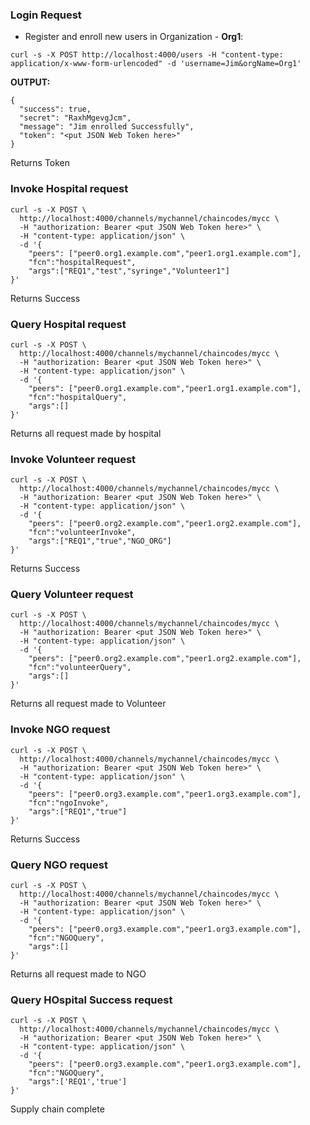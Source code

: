 ### Login Request

* Register and enroll new users in Organization - **Org1**:

`curl -s -X POST http://localhost:4000/users -H "content-type: application/x-www-form-urlencoded" -d 'username=Jim&orgName=Org1'`

**OUTPUT:**

```
{
  "success": true,
  "secret": "RaxhMgevgJcm",
  "message": "Jim enrolled Successfully",
  "token": "<put JSON Web Token here>"
}
```
Returns Token


### Invoke Hospital request

```
curl -s -X POST \
  http://localhost:4000/channels/mychannel/chaincodes/mycc \
  -H "authorization: Bearer <put JSON Web Token here>" \
  -H "content-type: application/json" \
  -d '{
	"peers": ["peer0.org1.example.com","peer1.org1.example.com"],
	"fcn":"hospitalRequest",
	"args":["REQ1","test","syringe","Volunteer1"]
}'
```
Returns Success



### Query Hospital request

```
curl -s -X POST \
  http://localhost:4000/channels/mychannel/chaincodes/mycc \
  -H "authorization: Bearer <put JSON Web Token here>" \
  -H "content-type: application/json" \
  -d '{
	"peers": ["peer0.org1.example.com","peer1.org1.example.com"],
	"fcn":"hospitalQuery",
	"args":[]
}'
```
Returns all request made by hospital



### Invoke Volunteer request

```
curl -s -X POST \
  http://localhost:4000/channels/mychannel/chaincodes/mycc \
  -H "authorization: Bearer <put JSON Web Token here>" \
  -H "content-type: application/json" \
  -d '{
	"peers": ["peer0.org2.example.com","peer1.org2.example.com"],
	"fcn":"volunteerInvoke",
	"args":["REQ1","true","NGO_ORG"]
}'
```
Returns Success



### Query Volunteer request

```
curl -s -X POST \
  http://localhost:4000/channels/mychannel/chaincodes/mycc \
  -H "authorization: Bearer <put JSON Web Token here>" \
  -H "content-type: application/json" \
  -d '{
	"peers": ["peer0.org2.example.com","peer1.org2.example.com"],
	"fcn":"volunteerQuery",
	"args":[]
}'
```
Returns all request made to Volunteer



### Invoke NGO request

```
curl -s -X POST \
  http://localhost:4000/channels/mychannel/chaincodes/mycc \
  -H "authorization: Bearer <put JSON Web Token here>" \
  -H "content-type: application/json" \
  -d '{
	"peers": ["peer0.org3.example.com","peer1.org3.example.com"],
	"fcn":"ngoInvoke",
	"args":["REQ1","true"]
}'
```
Returns Success



### Query NGO request

```
curl -s -X POST \
  http://localhost:4000/channels/mychannel/chaincodes/mycc \
  -H "authorization: Bearer <put JSON Web Token here>" \
  -H "content-type: application/json" \
  -d '{
	"peers": ["peer0.org3.example.com","peer1.org3.example.com"],
	"fcn":"NGOQuery",
	"args":[]
}'
```
Returns all request made to NGO



### Query HOspital Success request

```
curl -s -X POST \
  http://localhost:4000/channels/mychannel/chaincodes/mycc \
  -H "authorization: Bearer <put JSON Web Token here>" \
  -H "content-type: application/json" \
  -d '{
	"peers": ["peer0.org3.example.com","peer1.org3.example.com"],
	"fcn":"NGOQuery",
	"args":['REQ1','true']
}'
```
Supply chain complete